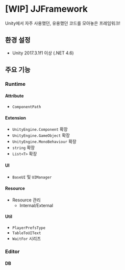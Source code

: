 # [WIP] JJFramework

Unity에서 자주 사용했던, 유용했던 코드를 모아놓은 프레임워크!

## 환경 설정

- Unity 2017.3.1f1 이상 (.NET 4.6)

## 주요 기능

### Runtime

#### Attribute

- `ComponentPath`

#### Extension

- `UnityEngine.Component` 확장
- `UnityEngine.GameObject` 확장
- `UnityEngine.MonoBehaviour` 확장
- `string` 확장
- `List<T>` 확장

#### UI

- `BaseUI` 및 `UIManager`

#### Resource

- Resource 관리
  - Internal/External

#### Util

- `PlayerPrefsType`
- `TableToUIText`
- `WaitFor` 시리즈

### Editor

#### DB

